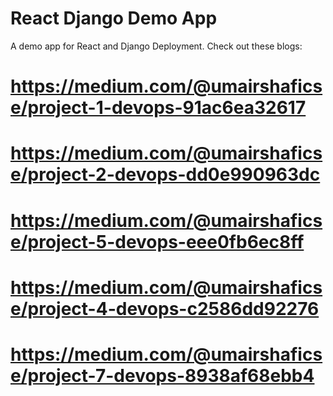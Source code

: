 # React Django Demo App
A demo app for React and Django Deployment.
Check out these blogs: 
# https://medium.com/@umairshaficse/project-1-devops-91ac6ea32617
# https://medium.com/@umairshaficse/project-2-devops-dd0e990963dc
# https://medium.com/@umairshaficse/project-5-devops-eee0fb6ec8ff
# https://medium.com/@umairshaficse/project-4-devops-c2586dd92276
# https://medium.com/@umairshaficse/project-7-devops-8938af68ebb4
